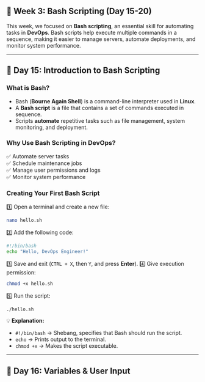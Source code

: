 ## **📌 Week 3: Bash Scripting (Day 15-20)**
This week, we focused on **Bash scripting**, an essential skill for automating tasks in **DevOps**. Bash scripts help execute multiple commands in a sequence, making it easier to manage servers, automate deployments, and monitor system performance.

---

## **🔹 Day 15: Introduction to Bash Scripting**

### **What is Bash?**
- Bash (**Bourne Again Shell**) is a command-line interpreter used in **Linux**.
- A **Bash script** is a file that contains a set of commands executed in sequence.
- Scripts **automate** repetitive tasks such as file management, system monitoring, and deployment.

### **Why Use Bash Scripting in DevOps?**
✅ Automate server tasks  
✅ Schedule maintenance jobs  
✅ Manage user permissions and logs  
✅ Monitor system performance  

### **Creating Your First Bash Script**
1️⃣ Open a terminal and create a new file:
   ```bash
   nano hello.sh
   ```
2️⃣ Add the following code:
   ```bash
   #!/bin/bash
   echo "Hello, DevOps Engineer!"
   ```
3️⃣ Save and exit (`CTRL + X`, then `Y`, and press **Enter**).
4️⃣ Give execution permission:
   ```bash
   chmod +x hello.sh
   ```
5️⃣ Run the script:
   ```bash
   ./hello.sh
   ```
💡 **Explanation:**
- `#!/bin/bash` → Shebang, specifies that Bash should run the script.
- `echo` → Prints output to the terminal.
- `chmod +x` → Makes the script executable.

---

## **🔹 Day 16: Variables & User Input**
